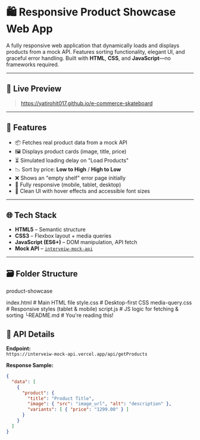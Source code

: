 # 🛍️ Responsive Product Showcase Web App

A fully responsive web application that dynamically loads and displays products from a mock API. Features sorting functionality, elegant UI, and graceful error handling. Built with **HTML**, **CSS**, and **JavaScript**—no frameworks required.

---

## 🔗 Live Preview

> https://yatirohit017.github.io/e-commerce-skateboard


---

## 🚀 Features

- 📦 Fetches real product data from a mock API
- 🖼 Displays product cards (image, title, price)
- ⏳ Simulated loading delay on "Load Products"
- 📉 Sort by price: **Low to High** / **High to Low**
- ❌ Shows an "empty shelf" error page initially
- 📱 Fully responsive (mobile, tablet, desktop)
- 🎨 Clean UI with hover effects and accessible font sizes

---

## 🌐 Tech Stack

- **HTML5** – Semantic structure
- **CSS3** – Flexbox layout + media queries
- **JavaScript (ES6+)** – DOM manipulation, API fetch
- **Mock API** – [`interveiw-mock-api`](https://interveiw-mock-api.vercel.app/api/getProducts)

---

## 🗃️ Folder Structure

product-showcase

 index.html # Main HTML file
 style.css # Desktop-first CSS
 media-query.css # Responsive styles (tablet & mobile)
 script.js # JS logic for fetching & sorting
└README.md # You're reading this!

## 📡 API Details

**Endpoint:**  
`https://interveiw-mock-api.vercel.app/api/getProducts`

**Response Sample:**
```json
{
  "data": [
    {
      "product": {
        "title": "Product Title",
        "image": { "src": "image_url", "alt": "description" },
        "variants": [ { "price": "1299.00" } ]
      }
    }
  ]
}
